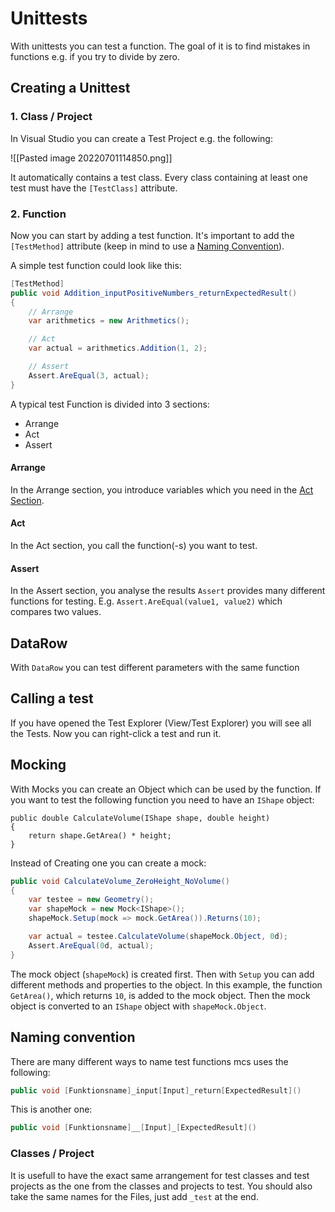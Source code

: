 # Unittests
With unittests you can test a function. The goal of it is to find mistakes in functions e.g. if you try to divide by zero.

## Creating a Unittest

### 1. Class / Project
In Visual Studio you can create a Test Project e.g. the following:

![[Pasted image 20220701114850.png]]

It automatically contains a test class.
Every class containing at least one test must have the `[TestClass]` attribute.

### 2. Function
Now you can start by adding a test function. It's important to add the `[TestMethod]` attribute (keep in mind to use a [Naming Convention](#-Naming-convention)).

A simple test function could look like this:

```csharp
[TestMethod]
public void Addition_inputPositiveNumbers_returnExpectedResult()
{
    // Arrange
    var arithmetics = new Arithmetics();

    // Act
    var actual = arithmetics.Addition(1, 2);

    // Assert
    Assert.AreEqual(3, actual);
}
```

A typical  test Function is divided into 3 sections:
- Arrange
- Act
- Assert

#### Arrange
In the Arrange section, you introduce variables which you need in the [Act Section](#-Act).

#### Act
In the Act section, you call the function(-s) you want to test.

#### Assert
In the Assert section, you analyse the results
`Assert` provides many different functions for testing. E.g. `Assert.AreEqual(value1, value2)` which compares two values.

## DataRow
With `DataRow` you can test different parameters with the same function

## Calling a test
If you have opened the Test Explorer (View/Test Explorer) you will see all the Tests. Now you can right-click a test and run it.

## Mocking
With Mocks you can create an Object which can be used by the function. 
If you want to test the following function you need to have an `IShape` object:

```Csharp
public double CalculateVolume(IShape shape, double height)
{
    return shape.GetArea() * height;
}
```

Instead of Creating one you can create a mock:

```csharp
public void CalculateVolume_ZeroHeight_NoVolume()
{
    var testee = new Geometry();
    var shapeMock = new Mock<IShape>();
    shapeMock.Setup(mock => mock.GetArea()).Returns(10);

    var actual = testee.CalculateVolume(shapeMock.Object, 0d);
    Assert.AreEqual(0d, actual);
}
```

The mock object (`shapeMock`) is created first. Then with `Setup` you can add different methods and properties to the object. In this example, the function `GetArea()`, which returns `10`, is added to the mock object. 
Then the mock object is converted to an `IShape` object with `shapeMock.Object`.

## Naming convention
There are many different ways to name test functions mcs uses the following:

```csharp
public void [Funktionsname]_input[Input]_return[ExpectedResult]()
```

This is another one:

```csharp
public void [Funktionsname]__[Input]_[ExpectedResult]()
```

### Classes / Project
It is usefull to have the exact same arrangement for test classes and test projects as the one from the classes and projects to test.
You should also take the same names for the Files, just add `_test` at the end.